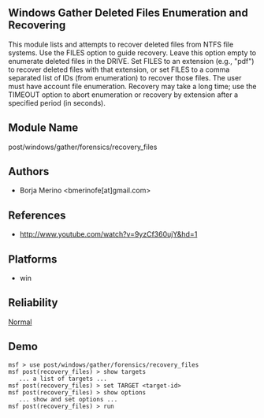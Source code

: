 ## Windows Gather Deleted Files Enumeration and Recovering

This module lists and attempts to recover deleted files from 
NTFS file systems. Use the FILES option to guide recovery. 
Leave this option empty to enumerate deleted files in the 
DRIVE. Set FILES to an extension (e.g., "pdf") to recover 
deleted files with that extension, or set FILES to a comma 
separated list of IDs (from enumeration) to recover those 
files. The user must have account file enumeration. Recovery 
may take a long time; use the TIMEOUT option to abort 
enumeration or recovery by extension after a specified 
period (in seconds).


## Module Name
post/windows/gather/forensics/recovery_files

## Authors
* Borja Merino <bmerinofe[at]gmail.com>


## References
* http://www.youtube.com/watch?v=9yzCf360ujY&hd=1




## Platforms
* win

## Reliability
[Normal](https://github.com/rapid7/metasploit-framework/wiki/Exploit-Ranking)

## Demo

```
msf > use post/windows/gather/forensics/recovery_files
msf post(recovery_files) > show targets
   ... a list of targets ...
msf post(recovery_files) > set TARGET <target-id>
msf post(recovery_files) > show options
   ... show and set options ...
msf post(recovery_files) > run
```
    
    
